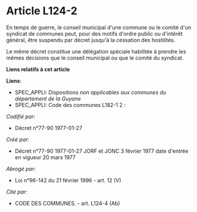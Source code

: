 # Article L124-2

En temps de guerre, le conseil municipal d'une commune ou le comité d'un syndicat de communes peut, pour des motifs d'ordre
public ou d'intérêt général, être suspendu par décret jusqu'à la cessation des hostilités. 

Le même décret constitue une délégation spéciale habilitée à prendre les mêmes décisions que le conseil municipal ou que le
comité du syndicat.

**Liens relatifs à cet article**

**Liens**:

  - SPEC_APPLI: *Dispositions non applicables aux communes du département de la Guyane*
  - SPEC_APPLI: Code des communes L182-1 2 :

_Codifié par_:

  - Décret n°77-90 1977-01-27

_Créé par_:

  - Décret n°77-90 1977-01-27 JORF et JONC 3 février 1977 date d'entrée en vigueur 20 mars 1977

_Abrogé par_:

  - Loi n°96-142 du 21 février 1996 - art. 12 (V)

_Cité par_:

  - CODE DES COMMUNES. - art. L124-4 (Ab)
